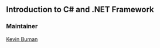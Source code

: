 ## Introduction to C# and .NET Framework

### Maintainer

[Kevin Buman](mailto:kevin.buman@students.fhnw.ch)